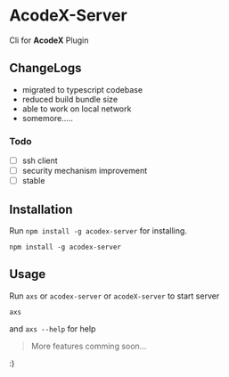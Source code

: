# AcodeX-Server

Cli for **AcodeX** Plugin

## ChangeLogs

- migrated to typescript codebase
- reduced build bundle size
- able to work on local network
- somemore.....

### Todo

- [ ] ssh client 
- [ ] security mechanism improvement
- [ ] stable 

## Installation

Run `npm install -g acodex-server` for installing.

```
npm install -g acodex-server
```

## Usage

Run `axs` or `acodex-server` or `acodeX-server` to start server

```
axs
```

and `axs --help` for help

> More features comming soon...

:)
